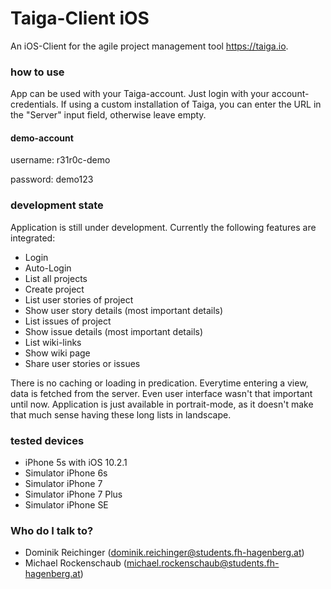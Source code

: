 # Taiga-Client iOS #

An iOS-Client for the agile project management tool https://taiga.io.

### how to use ###

App can be used with your Taiga-account. Just login with your account-credentials. If using a custom installation of Taiga, you can enter the URL in the "Server" input field, otherwise leave empty.

#### demo-account ####
username: r31r0c-demo

password: demo123

### development state ###

Application is still under development. Currently the following features are integrated:

* Login
* Auto-Login
* List all projects
* Create project
* List user stories of project
* Show user story details (most important details)
* List issues of project
* Show issue details (most important details)
* List wiki-links
* Show wiki page
* Share user stories or issues

There is no caching or loading in predication. Everytime entering a view, data is fetched from the server. Even user interface wasn't that important until now.
Application is just available in portrait-mode, as it doesn't make that much sense having these long lists in landscape.

### tested devices ###

* iPhone 5s with iOS 10.2.1
* Simulator iPhone 6s
* Simulator iPhone 7
* Simulator iPhone 7 Plus
* Simulator iPhone SE

### Who do I talk to? ###

* Dominik Reichinger (dominik.reichinger@students.fh-hagenberg.at)
* Michael Rockenschaub (michael.rockenschaub@students.fh-hagenberg.at)

